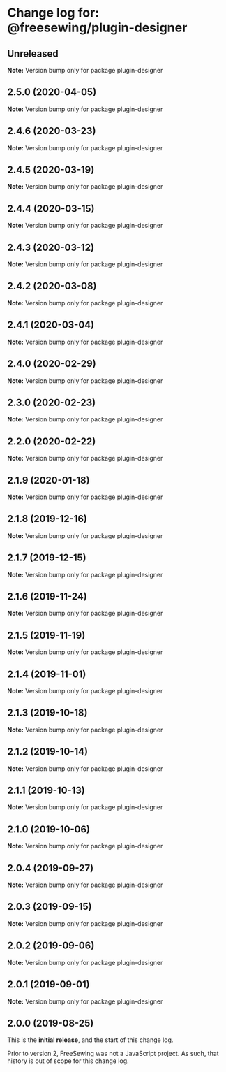 # Change log for: @freesewing/plugin-designer


## Unreleased

**Note:** Version bump only for package plugin-designer


## 2.5.0 (2020-04-05)

**Note:** Version bump only for package plugin-designer


## 2.4.6 (2020-03-23)

**Note:** Version bump only for package plugin-designer


## 2.4.5 (2020-03-19)

**Note:** Version bump only for package plugin-designer


## 2.4.4 (2020-03-15)

**Note:** Version bump only for package plugin-designer


## 2.4.3 (2020-03-12)

**Note:** Version bump only for package plugin-designer


## 2.4.2 (2020-03-08)

**Note:** Version bump only for package plugin-designer


## 2.4.1 (2020-03-04)

**Note:** Version bump only for package plugin-designer


## 2.4.0 (2020-02-29)

**Note:** Version bump only for package plugin-designer


## 2.3.0 (2020-02-23)

**Note:** Version bump only for package plugin-designer


## 2.2.0 (2020-02-22)

**Note:** Version bump only for package plugin-designer


## 2.1.9 (2020-01-18)

**Note:** Version bump only for package plugin-designer


## 2.1.8 (2019-12-16)

**Note:** Version bump only for package plugin-designer


## 2.1.7 (2019-12-15)

**Note:** Version bump only for package plugin-designer


## 2.1.6 (2019-11-24)

**Note:** Version bump only for package plugin-designer


## 2.1.5 (2019-11-19)

**Note:** Version bump only for package plugin-designer


## 2.1.4 (2019-11-01)

**Note:** Version bump only for package plugin-designer


## 2.1.3 (2019-10-18)

**Note:** Version bump only for package plugin-designer


## 2.1.2 (2019-10-14)

**Note:** Version bump only for package plugin-designer


## 2.1.1 (2019-10-13)

**Note:** Version bump only for package plugin-designer


## 2.1.0 (2019-10-06)

**Note:** Version bump only for package plugin-designer


## 2.0.4 (2019-09-27)

**Note:** Version bump only for package plugin-designer


## 2.0.3 (2019-09-15)

**Note:** Version bump only for package plugin-designer


## 2.0.2 (2019-09-06)

**Note:** Version bump only for package plugin-designer


## 2.0.1 (2019-09-01)

**Note:** Version bump only for package plugin-designer




## 2.0.0 (2019-08-25)

This is the **initial release**, and the start of this change log.

Prior to version 2, FreeSewing was not a JavaScript project.
As such, that history is out of scope for this change log.
